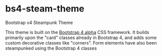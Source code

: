 # bs4-steam-theme #
Bootstrap v4 Steampunk Theme

This theme is built on the <a href="http://v4-alpha.getbootstrap.com/">Bootstrap 4 alpha</a> CSS framework.
It builds primarily upon the "card" classes already in Bootstrap 4, and adds some custom decorative classes like "corners".
Form elements have also been steampunked using the Bootstrap 4 classes
